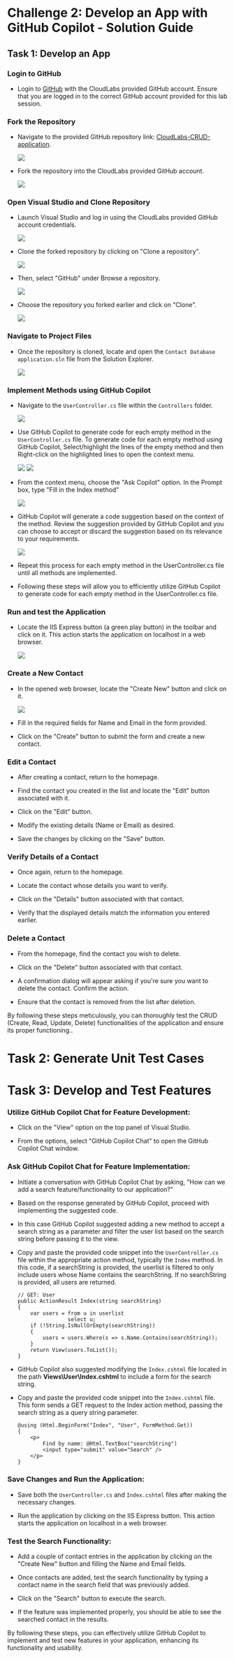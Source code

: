 # Challenge 2: Develop an App with GitHub Copilot - Solution Guide

## Task 1: Develop an App

### Login to GitHub

- Login to [GitHub](https://github.com/login) with the CloudLabs provided GitHub account. Ensure that you are logged in to the correct GitHub account provided for this lab session.

### Fork the Repository

- Navigate to the provided GitHub repository link: [CloudLabs-CRUD-application](https://github.com/CloudLabsAI-Azure/CloudLabs-CRUD-application).

    ![](../../media/crud2.1.png)

- Fork the repository into the CloudLabs provided GitHub account.

    ![](../../media/crud2.2.png)

### Open Visual Studio and Clone Repository

- Launch Visual Studio and log in using the CloudLabs provided GitHub account credentials.

    ![](../../media/crud1.1.png)

- Clone the forked repository by clicking on "Clone a repository".

    ![](../../media/crud2.3.png)

- Then, select "GitHub" under Browse a repository.

    ![](../../media/crud2.4.png)

- Choose the repository you forked earlier and click on "Clone".

    ![](../../media/crud2.5.png)

### Navigate to Project Files

- Once the repository is cloned, locate and open the `Contact Database application.sln` file from the Solution Explorer.

    ![](../../media/crud2.6.png)

### Implement Methods using GitHub Copilot

- Navigate to the `UserController.cs` file within the `Controllers` folder.

    ![](../../media/crud2.7.png)

- Use GitHub Copilot to generate code for each empty method in the `UserController.cs` file. To generate code for each empty method using GitHub Copilot, Select/highlight the lines of the empty method and then Right-click on the highlighted lines to open the context menu. 

    ![](../../media/crud1.2.png)
    ![](../../media/crud1.3.png)

- From the context menu, choose the "Ask Copilot" option. In the Prompt box, type "Fill in the Index method"

    ![](../../media/crud1.4.png)

- GitHub Copilot will generate a code suggestion based on the context of the method. Review the suggestion provided by GitHub Copilot and you can choose to accept or discard the suggestion based on its relevance to your requirements.

    ![](../../media/crud1.5.png)

- Repeat this process for each empty method in the UserController.cs file until all methods are implemented.

- Following these steps will allow you to efficiently utilize GitHub Copilot to generate code for each empty method in the UserController.cs file.

### Run and test the Application

- Locate the IIS Express button (a green play button) in the toolbar and click on it. This action starts the application on localhost in a web browser.

    ![](../../media/crud1.6.png)

### Create a New Contact

- In the opened web browser, locate the "Create New" button and click on it.

    ![](../../media/crud1.7.png)

- Fill in the required fields for Name and Email in the form provided.

- Click on the "Create" button to submit the form and create a new contact.

### Edit a Contact

- After creating a contact, return to the homepage.

- Find the contact you created in the list and locate the "Edit" button associated with it.

- Click on the "Edit" button.

- Modify the existing details (Name or Email) as desired.

- Save the changes by clicking on the "Save" button.

### Verify Details of a Contact

- Once again, return to the homepage.

- Locate the contact whose details you want to verify.

- Click on the "Details" button associated with that contact.

- Verify that the displayed details match the information you entered earlier.

### Delete a Contact

- From the homepage, find the contact you wish to delete.

- Click on the "Delete" button associated with that contact.

- A confirmation dialog will appear asking if you're sure you want to delete the contact. Confirm the action.

- Ensure that the contact is removed from the list after deletion.

By following these steps meticulously, you can thoroughly test the CRUD (Create, Read, Update, Delete) functionalities of the application and ensure its proper functioning..

# Task 2: Generate Unit Test Cases



# Task 3: Develop and Test Features

### Utilize GitHub Copilot Chat for Feature Development:
  
   - Click on the "View" option on the top panel of Visual Studio.
  
   - From the options, select "GitHub Copilot Chat" to open the GitHub Copilot Chat window.

### Ask GitHub Copilot Chat for Feature Implementation:
   
   - Initiate a conversation with GitHub Copilot Chat by asking, "How can we add a search feature/functionality to our application?"

   - Based on the response generated by GitHub Copilot, proceed with implementing the suggested code.
  
   - In this case GitHub Copilot suggested adding a new method to accept a search string as a parameter and filter the user list based on the search string before passing it to the view.
  
   - Copy and paste the provided code snippet into the `UserController.cs` file within the appropriate action method, typically the `Index` method. In this code, if a searchString is provided, the userlist is filtered to only include users whose Name contains the searchString. If no searchString is provided, all users are returned.

        ```
        // GET: User
        public ActionResult Index(string searchString)
        {
            var users = from u in userlist
                        select u;
            if (!String.IsNullOrEmpty(searchString))
            {
                users = users.Where(s => s.Name.Contains(searchString));
            }
            return View(users.ToList());
        }
        ```

   - GitHub Copilot also suggested modifying the `Index.cshtml` file located in the path **Views\User\Index.cshtml** to include a form for the search string.

   - Copy and paste the provided code snippet into the `Index.cshtml` file. This form sends a GET request to the Index action method, passing the search string as a query string parameter.

        ```
        @using (Html.BeginForm("Index", "User", FormMethod.Get))
        {
            <p>
                Find by name: @Html.TextBox("searchString") 
                <input type="submit" value="Search" />
            </p>
        }
        ```

### Save Changes and Run the Application:

   - Save both the `UserController.cs` and `Index.cshtml` files after making the necessary changes.

   - Run the application by clicking on the IIS Express button. This action starts the application on localhost in a web browser.

### Test the Search Functionality:

   - Add a couple of contact entries in the application by clicking on the "Create New" button and filling the Name and Email fields.

   - Once contacts are added, test the search functionality by typing a contact name in the search field that was previously added.

   - Click on the "Search" button to execute the search.

   - If the feature was implemented properly, you should be able to see the searched contact in the results.

By following these steps, you can effectively utilize GitHub Copilot to implement and test new features in your application, enhancing its functionality and usability.
